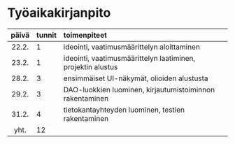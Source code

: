 # Työaikakirjanpito

| päivä | tunnit | toimenpiteet  |
| :----:|:-------| :-----|
| 22.2. | 1      | ideointi, vaatimusmäärittelyn aloittaminen |
| 23.2. | 1      | ideointi, vaatimusmäärittelyn laatiminen, projektin alustus |
| 28.2. | 3      | ensimmäiset UI-näkymät, olioiden alustusta |
| 29.2. | 3      | DAO-luokkien luominen, kirjautumistoiminnon rakentaminen  |
| 31.2. | 4      | tietokantayhteyden luominen, testien rakentaminen |
| yht.  | 12      | | 
